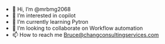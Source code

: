 - 👋 Hi, I’m @mrbmg2068
- 👀 I’m interested in copilot
- 🌱 I’m currently learning Pytron
- 💞️ I’m looking to collaborate on Workflow automation 
- 📫 How to reach me Bruce@changconsultingservices.com

<!---
mrbmg2068/mrbmg2068 is a ✨ special ✨ repository because its `README.md` (this file) appears on your GitHub profile.
You can click the Preview link to take a look at your changes.
--->
